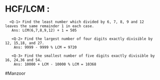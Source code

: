 # HCF/LCM : 
      <Q-1> Find the least number which divided by 6, 7, 8, 9 and 12 leaves the same remainder 1 in each case.
       Ans: LCM(6,7,8,9,12) + 1 = 505
       
       <Q-2> Find the largest number of four digits exactly divisible by 12, 15,18, and 27.
        Ans: 9999 - 9999 % LCM = 9720
        
       <Q-3> Find the smallest number of five digits exactly divisible by 16, 24,36 and 54.
        Ans: 10000 + LCM - 10000 % LCM = 10368
        
#Manzoor
  
